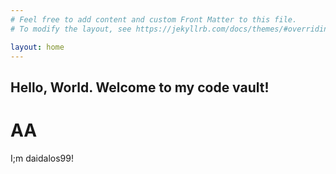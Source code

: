 ```yaml
---
# Feel free to add content and custom Front Matter to this file.
# To modify the layout, see https://jekyllrb.com/docs/themes/#overriding-theme-defaults

layout: home
---
```


## Hello, World. Welcome to my code vault!
# AA
I;m daidalos99!
